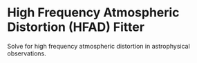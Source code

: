 # High Frequency Atmospheric Distortion (HFAD) Fitter
Solve for high frequency atmospheric distortion in astrophysical observations.
